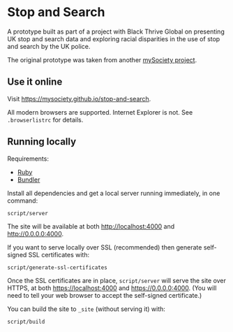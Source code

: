 # Stop and Search

A prototype built as part of a project with Black Thrive Global on presenting UK stop and search data and exploring racial disparities in the use of stop and search by the UK police.

The original prototype was taken from another [mySociety project](https://github.com/mysociety/local-intelligence-hub/tree/prototype).

## Use it online

Visit <https://mysociety.github.io/stop-and-search>.

All modern browsers are supported. Internet Explorer is not. See `.browserlistrc` for details.

## Running locally

Requirements:

- [Ruby](https://www.ruby-lang.org/en/documentation/installation/)
- [Bundler](https://bundler.io/#getting-started)

Install all dependencies and get a local server running immediately, in one command:

    script/server

The site will be available at both <http://localhost:4000> and <http://0.0.0.0:4000>.

If you want to serve locally over SSL (recommended) then generate self-signed SSL certificates with:

    script/generate-ssl-certificates

Once the SSL certificates are in place, `script/server` will serve the site over HTTPS, at both <https://localhost:4000> and <https://0.0.0.0:4000>. (You will need to tell your web browser to accept the self-signed certificate.)

You can build the site to `_site` (without serving it) with:

    script/build
